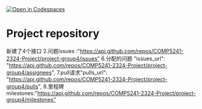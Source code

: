 [![Open in Codespaces](https://classroom.github.com/assets/launch-codespace-7f7980b617ed060a017424585567c406b6ee15c891e84e1186181d67ecf80aa0.svg)](https://classroom.github.com/open-in-codespaces?assignment_repo_id=14283395)
# Project repository

新建了4个接口
2.问题issues :"https://api.github.com/repos/COMP5241-2324-Project/project-group4/issues”
6.分配的问题 "issues_url": "https://api.github.com/repos/COMP5241-2324-Project/project-group4/assignees",
7.pull请求"pulls_url": "https://api.github.com/repos/COMP5241-2324-Project/project-group4/pulls",
8.里程碑milestones:"https://api.github.com/repos/COMP5241-2324-Project/project-group4/milestones”

